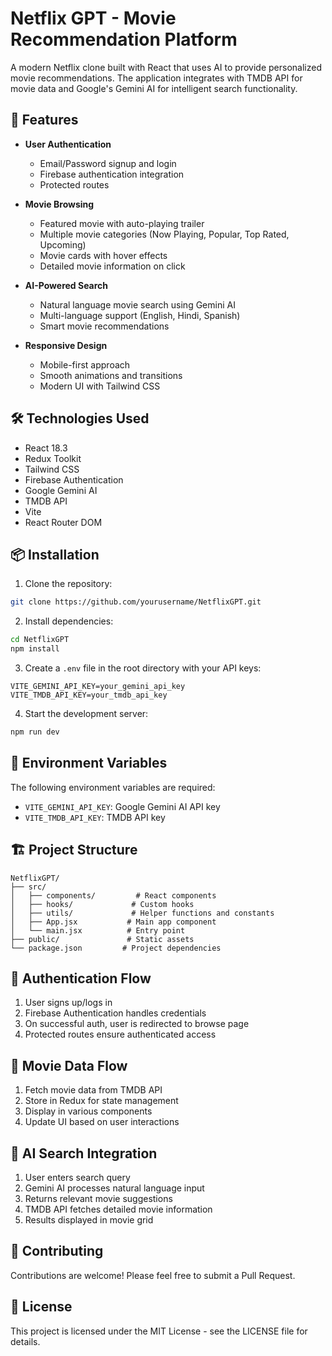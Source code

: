 # Netflix GPT - Movie Recommendation Platform

A modern Netflix clone built with React that uses AI to provide personalized movie recommendations. The application integrates with TMDB API for movie data and Google's Gemini AI for intelligent search functionality.

## 🚀 Features

- **User Authentication**
  - Email/Password signup and login
  - Firebase authentication integration
  - Protected routes

- **Movie Browsing**
  - Featured movie with auto-playing trailer
  - Multiple movie categories (Now Playing, Popular, Top Rated, Upcoming)
  - Movie cards with hover effects
  - Detailed movie information on click

- **AI-Powered Search**
  - Natural language movie search using Gemini AI
  - Multi-language support (English, Hindi, Spanish)
  - Smart movie recommendations

- **Responsive Design**
  - Mobile-first approach
  - Smooth animations and transitions
  - Modern UI with Tailwind CSS

## 🛠️ Technologies Used

- React 18.3
- Redux Toolkit
- Tailwind CSS
- Firebase Authentication
- Google Gemini AI
- TMDB API
- Vite
- React Router DOM

## 📦 Installation

1. Clone the repository:
```bash
git clone https://github.com/yourusername/NetflixGPT.git
```

2. Install dependencies:
```bash
cd NetflixGPT
npm install
```

3. Create a `.env` file in the root directory with your API keys:
```properties
VITE_GEMINI_API_KEY=your_gemini_api_key
VITE_TMDB_API_KEY=your_tmdb_api_key
```

4. Start the development server:
```bash
npm run dev
```

## 🔑 Environment Variables

The following environment variables are required:

- `VITE_GEMINI_API_KEY`: Google Gemini AI API key
- `VITE_TMDB_API_KEY`: TMDB API key

## 🏗️ Project Structure

```
NetflixGPT/
├── src/
│   ├── components/         # React components
│   ├── hooks/             # Custom hooks
│   ├── utils/             # Helper functions and constants
│   ├── App.jsx           # Main app component
│   └── main.jsx          # Entry point
├── public/               # Static assets
└── package.json         # Project dependencies
```

## 🔐 Authentication Flow

1. User signs up/logs in
2. Firebase Authentication handles credentials
3. On successful auth, user is redirected to browse page
4. Protected routes ensure authenticated access

## 🎥 Movie Data Flow

1. Fetch movie data from TMDB API
2. Store in Redux for state management
3. Display in various components
4. Update UI based on user interactions

## 🤖 AI Search Integration

1. User enters search query
2. Gemini AI processes natural language input
3. Returns relevant movie suggestions
4. TMDB API fetches detailed movie information
5. Results displayed in movie grid

## 👥 Contributing

Contributions are welcome! Please feel free to submit a Pull Request.

## 📄 License

This project is licensed under the MIT License - see the LICENSE file for details.